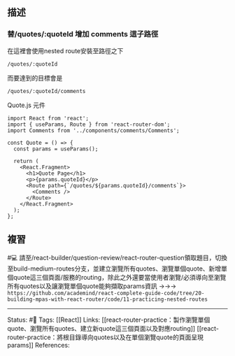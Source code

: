 
## 描述


### 替/quotes/:quoteId 增加 comments 這子路徑

在這裡會使用nested route安裝至路徑之下
```
/quotes/:quoteId
```

而要達到的目標會是
```
/quotes/:quoteId/comments
```


Quote.js 元件
```
import React from 'react';
import { useParams, Route } from 'react-router-dom';
import Comments from '../components/comments/Comments';

const Quote = () => {
  const params = useParams();

  return (
    <React.Fragment>
      <h1>Quote Page</h1>
      <p>{params.quoteId}</p>
      <Route path={`/quotes/${params.quoteId}/comments`}>
        <Comments />
      </Route>
    </React.Fragment>
  );
};
```

## 複習


#💻 請至/react-builder/question-review/react-router-question領取題目，切換至build-medium-routes分支，並建立瀏覽所有quotes、瀏覽單個quote、新增單個quote這三個頁面/服務的routing，除此之外還要當使用者瀏覽\/必須導向至瀏覽所有quotes以及讓瀏覽單個quote能夠擷取params資訊 ->->-> `https://github.com/academind/react-complete-guide-code/tree/20-building-mpas-with-react-router/code/11-practicing-nested-routes`




---
Status: #🌱 
Tags:
[[React]]
Links:
[[react-router-practice：製作瀏覽單個quote、瀏覽所有quotes、建立新quote這三個頁面以及對應routing]]
[[react-router-practice：將根目錄導向quotes以及在單個瀏覽quote的頁面呈現params]]
References: